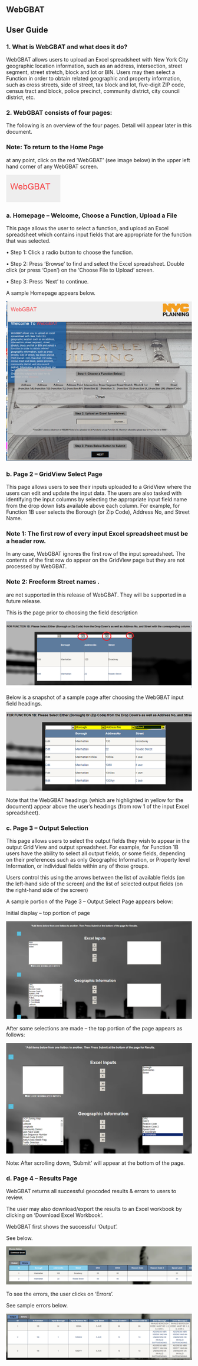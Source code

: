 <h2>WebGBAT</h2>
<h2>User Guide</h2>

<h3>1. What is WebGBAT and what does it do?</h3>
<p>WebGBAT allows users to upload an Excel spreadsheet with New York City geographic location information, such as an address, intersection, street segment, street stretch, block and lot or BIN.  Users may then select a Function in order to obtain related geographic and property information, such as cross streets, side of street, tax block and lot, five-digit ZIP code, census tract and block, police precinct, community district, city council district, etc.</p>

<h3>2. WebGBAT consists of four pages:</h3>
<p>The following is an overview of the four pages.  Detail will appear later in this document.</p>

<h3>Note: To return to the Home Page</h3> <p>at any point, click on the red ’WebGBAT’ (see image below) in the upper left hand corner of any WebGBAT screen.</p><img src="../img/pic0.png">

<h3>a.  Homepage – Welcome, Choose a Function, Upload a File</h3>
<p>This page allows the user to select a function, and upload an Excel spreadsheet which contains input fields that are appropriate for the function that was selected.</p>
<p>•     Step 1: Click a radio button to choose the function.</p>
<p>•     Step 2: Press ‘Browse’ to find and select the Excel spreadsheet.  Double click (or press ‘Open’) on the ‘Choose File to Upload’ screen. </p>
<p>•     Step 3: Press ‘Next’ to continue.</p>
<p>A sample Homepage appears below.</p>
<img src="../img/pic1.png">

<h3>b.  Page 2 – GridView Select Page</h3>
<p>This page allows users to see their inputs uploaded to a GridView where the users can edit and update the input data.
The users are also tasked with identifying the input columns by selecting the appropriate input field name from the drop down lists available above each column.  For example, for Function 1B user selects the Borough (or Zip Code), Address No, and Street Name.
</p>

<h3>Note 1: The first row of every input Excel spreadsheet must be a header row.</h3> <p>In any case, WebGBAT ignores the first row of the input spreadsheet.  The contents of the first row do appear on the GridView page but they are not processed by WebGBAT.</p>

<h3>Note 2: Freeform Street names .</h3> <p>are not supported in this release of WebGBAT.  They will be supported in a future release.</p>
<p>This is the page prior to choosing the field description</p><img src="../img/pic2.png">

<p>Below is a snapshot of a sample page after choosing the WebGBAT input field headings.</p><img src="../img/pic3.png">

<p>Note that the WebGBAT headings (which are highlighted in yellow for the document) appear above the user’s headings (from row 1 of the input Excel spreadsheet).</p>

<h3>c.  Page 3 – Output Selection</h3>
<p>This page allows users to select the output fields they wish to appear in the output Grid View and output spreadsheet. For example, for Function 1B users have the ability to select all output fields, or some fields, depending on their preferences such as only Geographic Information, or Property level Information, or individual fields within any of those groups.</p>

<p>Users control this using the arrows between the list of available fields (on the left-hand side of the screen) and the list of selected output fields (on the right-hand side of the screen) </p>

<p>A sample portion of the Page 3 – Output Select Page appears below:</p>

<p>Initial display – top portion of page</p><img src="/img/pic4.png">

<p>After some selections are made – the top portion of the page appears as follows:</p><img src="../img/pic5.png">

<p>Note: After scrolling down, ‘Submit’ will appear at the bottom of the page.</p>

<h3>d.  Page 4 – Results Page</h3>
<p>WebGBAT returns all successful geocoded results & errors to users to review.  </p>

<p>The user may also download/export the results to an Excel workbook by clicking on ‘Download Excel Workbook’. </p>

<p>WebGBAT first shows the successful ‘Output’.</p>
<p>See below.</p><img src="img/pic6.png">

<p>To see the errors, the user clicks on ‘Errors’.</p>
<p>See sample errors below.</p><img src="img/pic7.png">
